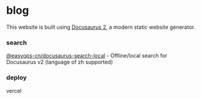 # blog

This website is built using [Docusaurus 2](https://docusaurus.io/), a modern static website generator.

### search
[@easyops-cn/docusaurus-search-local](https://github.com/easyops-cn/docusaurus-search-local) - Offline/local search for Docusaurus v2 (language of zh supported)

### deploy
vercel